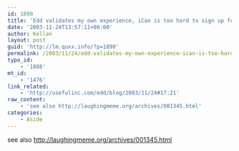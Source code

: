 ```yaml
---
id: 1890
title: 'Edd validates my own experience, iCan is too hard to sign up for.'
date: '2003-11-24T13:57:11+00:00'
author: Kellan
layout: post
guid: 'http://lm.quxx.info/?p=1890'
permalink: /2003/11/24/edd-validates-my-own-experience-ican-is-too-hard-to-sign-up-for/
typo_id:
    - '1888'
mt_id:
    - '1476'
link_related:
    - 'http://usefulinc.com/edd/blog/2003/11/24#17:21'
raw_content:
    - 'see also http://laughingmeme.org/archives/001345.html'
categories:
    - Aside
---
```


see also http://laughingmeme.org/archives/001345.html